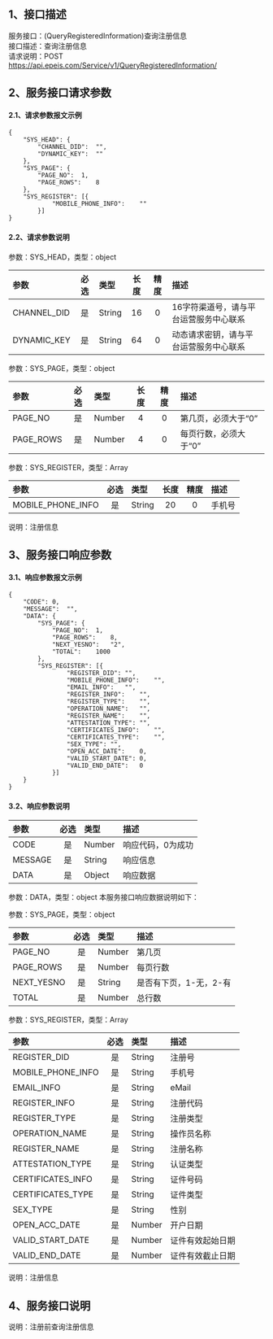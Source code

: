 ## 1、接口描述  
服务接口：(QueryRegisteredInformation)查询注册信息  
接口描述：查询注册信息  
请求说明：POST https://api.epeis.com/Service/v1/QueryRegisteredInformation/  
  
## 2、服务接口请求参数  
#### 2.1、请求参数报文示例  
~~~  
{
	"SYS_HEAD":	{
		"CHANNEL_DID":	"",
		"DYNAMIC_KEY":	""
	},
	"SYS_PAGE":	{
		"PAGE_NO":	1,
		"PAGE_ROWS":	8
	},
	"SYS_REGISTER":	[{
			"MOBILE_PHONE_INFO":	""
		}]
}  
~~~  
#### 2.2、请求参数说明  
参数：SYS_HEAD，类型：object  
  
| 参数 | 必选 | 类型 | 长度 | 精度 | 描述 |  
| :----------------- | :----: | :-------- | :----: | :----: | :---------------- |  
| CHANNEL_DID | 是 | String | 16 | 0 | 16字符渠道号，请与平台运营服务中心联系 |  
| DYNAMIC_KEY | 是 | String | 64 | 0 | 动态请求密钥，请与平台运营服务中心联系 |  
  
参数：SYS_PAGE，类型：object  
  
| 参数 | 必选 | 类型 | 长度 | 精度 | 描述 |  
| :----------------- | :----: | :-------- | :----: | :----: | :---------------- |  
| PAGE_NO       |  是  | Number   | 4 | 0 | 第几页，必须大于“0” |  
| PAGE_ROWS     |  是  | Number   | 4 | 0 | 每页行数，必须大于“0” |  
  
参数：SYS_REGISTER，类型：Array  
  
| 参数              | 必选 | 类型     | 长度 | 精度 | 描述             |  
| :----------------- | :----: | :-------- | :----: | :----: | :---------------- |  
| MOBILE_PHONE_INFO |  是  | String   | 20 | 0 | 手机号 |  
  
说明：注册信息  
  
## 3、服务接口响应参数  
#### 3.1、响应参数报文示例  
~~~  
{
	"CODE":	0,
	"MESSAGE":	"",
	"DATA":	{
		"SYS_PAGE":	{
			"PAGE_NO":	1,
			"PAGE_ROWS":	8,
			"NEXT_YESNO":	"2",
			"TOTAL":	1000
		},
		"SYS_REGISTER":	[{
				"REGISTER_DID":	"",
				"MOBILE_PHONE_INFO":	"",
				"EMAIL_INFO":	"",
				"REGISTER_INFO":	"",
				"REGISTER_TYPE":	"",
				"OPERATION_NAME":	"",
				"REGISTER_NAME":	"",
				"ATTESTATION_TYPE":	"",
				"CERTIFICATES_INFO":	"",
				"CERTIFICATES_TYPE":	"",
				"SEX_TYPE":	"",
				"OPEN_ACC_DATE":	0,
				"VALID_START_DATE":	0,
				"VALID_END_DATE":	0
			}]
	}
}  
~~~  
#### 3.2、响应参数说明  
  
| 参数              | 必选 | 类型     | 描述             |  
| :----------------- | :----: | :-------- | :---------------- |  
| CODE | 是 | Number | 响应代码，0为成功 |  
| MESSAGE | 是 | String | 响应信息 |  
| DATA | 是 | Object | 响应数据 |  
  
参数：DATA，类型：object 本服务接口响应数据说明如下：  
  
参数：SYS_PAGE，类型：object  
  
| 参数              | 必选 | 类型     | 描述             |  
| :----------------- | :----: | :-------- | :---------------- |  
| PAGE_NO       |  是  | Number   | 第几页 |  
| PAGE_ROWS     |  是  | Number   | 每页行数 |  
| NEXT_YESNO    |  是  | String   | 是否有下页，1-无，2-有 |  
| TOTAL         |  是  | Number   | 总行数 |  
  
参数：SYS_REGISTER，类型：Array  
  

| 参数              | 必选 | 类型     | 描述             |  
| :----------------- | :----: | :-------- | :---------------- |  
| REGISTER_DID |  是  | String   | 注册号 |  
| MOBILE_PHONE_INFO |  是  | String   | 手机号 |  
| EMAIL_INFO |  是  | String   | eMail |  
| REGISTER_INFO |  是  | String   | 注册代码 |  
| REGISTER_TYPE |  是  | String   | 注册类型 |  
| OPERATION_NAME |  是  | String   | 操作员名称 |  
| REGISTER_NAME |  是  | String   | 注册名称 |  
| ATTESTATION_TYPE |  是  | String   | 认证类型 |  
| CERTIFICATES_INFO |  是  | String   | 证件号码 |  
| CERTIFICATES_TYPE |  是  | String   | 证件类型 |  
| SEX_TYPE |  是  | String   | 性别 |  
| OPEN_ACC_DATE |  是  | Number   | 开户日期 |  
| VALID_START_DATE |  是  | Number   | 证件有效起始日期 |  
| VALID_END_DATE |  是  | Number   | 证件有效截止日期 |  
  
说明：注册信息  
## 4、服务接口说明  
说明：注册前查询注册信息  
